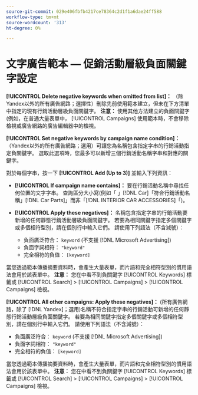 ```yaml
---
source-git-commit: 029e406fbfb4217ce78364c2d1f1a6dae24ff588
workflow-type: tm+mt
source-wordcount: '313'
ht-degree: 0%

---
```

# 文字廣告範本 — 促銷活動層級負面關鍵字設定

**[!UICONTROL Delete negative keywords when omitted from list]：** （除Yandex以外的所有廣告網路；選擇性）刪除先前使用範本建立，但未在下方清單中指定的現有行銷活動層級負面關鍵字。 **注意：** 使用其他方法建立的負面關鍵字(例如，在普通大量表單中， [!UICONTROL Campaigns] 使用範本時，不會移除檢視或廣告網路的廣告編輯器中的檢視。

**[!UICONTROL Set negative keywords by campaign name condition]：** （Yandex以外的所有廣告網路；選用）可讓您為名稱包含指定字串的行銷活動指定負關鍵字。 選取此選項時，您最多可以新增三個行銷活動名稱字串和對應的關鍵字。

對於每個字串，按一下 **[!UICONTROL Add (Up to 3)]** 並輸入下列資訊：

* **[!UICONTROL If campaign name contains]：**  要在行銷活動名稱中尋找任何位置的文字字串。 查詢區分大小寫(例如「 」[!DNL Car]「符合行銷活動名稱」[!DNL Car Parts]」而非「[!DNL INTERIOR CAR ACCESSORIES]「)。

* **[!UICONTROL Apply these negatives]：**  名稱包含指定字串的行銷活動要新增的任何靜態行銷活動層級負面關鍵字。 若要為相同關鍵字指定多個關鍵字或多個相符型別，請在個別行中輸入它們。 請使用下列語法（不含減號）：

   * 負面廣泛符合： `keyword` (不支援 [!DNL Microsoft Advertising])
   * 負面字詞相符： `"keyword"`
   * 完全相符的負值： `[keyword]`

當您透過範本傳播摘要資料時，會產生大量表單，而片語和完全相符型別的慣用語法會用於該表單中。 **注意：** 您在中看不到負關鍵字 [!UICONTROL Keywords] 標籤或 [!UICONTROL Search] > [!UICONTROL Campaigns] > [!UICONTROL Campaigns] 檢視。

**[!UICONTROL All other campaigns: Apply these negatives]：** (所有廣告網路，除了 [!DNL Yandex]；選用)名稱不符合指定字串的行銷活動可新增的任何靜態行銷活動層級負面關鍵字。 若要為相同關鍵字指定多個關鍵字或多個相符型別，請在個別行中輸入它們。 請使用下列語法（不含減號）：

* 負面廣泛符合： `keyword` (不支援 [!DNL Microsoft Advertising])
* 負面字詞相符： `"keyword"`
* 完全相符的負值： `[keyword]`

當您透過範本傳播摘要資料時，會產生大量表單，而片語和完全相符型別的慣用語法會用於該表單中。 **注意：** 您在中看不到負關鍵字 [!UICONTROL Keywords] 標籤或 [!UICONTROL Search] > [!UICONTROL Campaigns] > [!UICONTROL Campaigns] 檢視。

